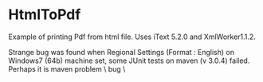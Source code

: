 HtmlToPdf 
=========

Example of printing Pdf from html file.
Uses iText 5.2.0 and XmlWorker1.1.2. 

Strange bug was found when Regional Settings (Format : English) on Windows7  (64b) machine set,
some JUnit tests on maven (v 3.0.4) failed. Perhaps it is maven problem \ bug \  
